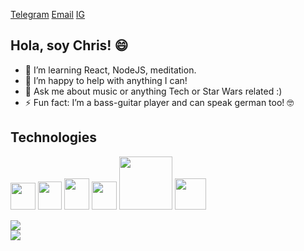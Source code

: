 [Telegram](https://telegram.me/Chris_Klempau)
[Email](mailto:christian.klempau@uc.cl)
[IG](https://www.instagram.com/christian_klempau/)

## Hola, soy Chris! :smile:


- 🌱 I’m learning React, NodeJS, meditation.
- 🤔 I’m happy to help with anything I can!
- 💬 Ask me about music or anything Tech or Star Wars related :)
- ⚡ Fun fact: I’m a bass-guitar player and can speak german too! :nerd_face:

## Technologies
<p float="left">

<img width=40 height=43 src="https://upload.vectorlogo.zone/logos/javascript/images/239ec8a4-163e-4792-83b6-3f6d96911757.svg">

<img width=38 height=45 src="https://www.vectorlogo.zone/logos/ruby-lang/ruby-lang-icon.svg">

<img width=40 height=50 src="https://www.vectorlogo.zone/logos/python/python-icon.svg">

<img width=40 height=45 src="https://www.vectorlogo.zone/logos/postgresql/postgresql-icon.svg">
  
<img width=85 src="https://www.vectorlogo.zone/logos/rust-lang/rust-lang-ar21.svg">
  
<img width=50 src="https://i.pinimg.com/originals/6e/46/e7/6e46e7dbe2bb73dacc055e5dbd85c3ad.png">
<p/>

<a href="https://github.com/anuraghazra/github-readme-stats">
  <img align="center" src="https://github-readme-stats.vercel.app/api?username=Christian-Klempau&count_private=true&theme=material-palenight" />
</a>

<br>

<a href="https://github.com/anuraghazra/github-readme-stats">
  <img align="center" src="https://github-readme-stats.vercel.app/api/top-langs/?username=Christian-Klempau&theme=material-palenight" />
</a>
